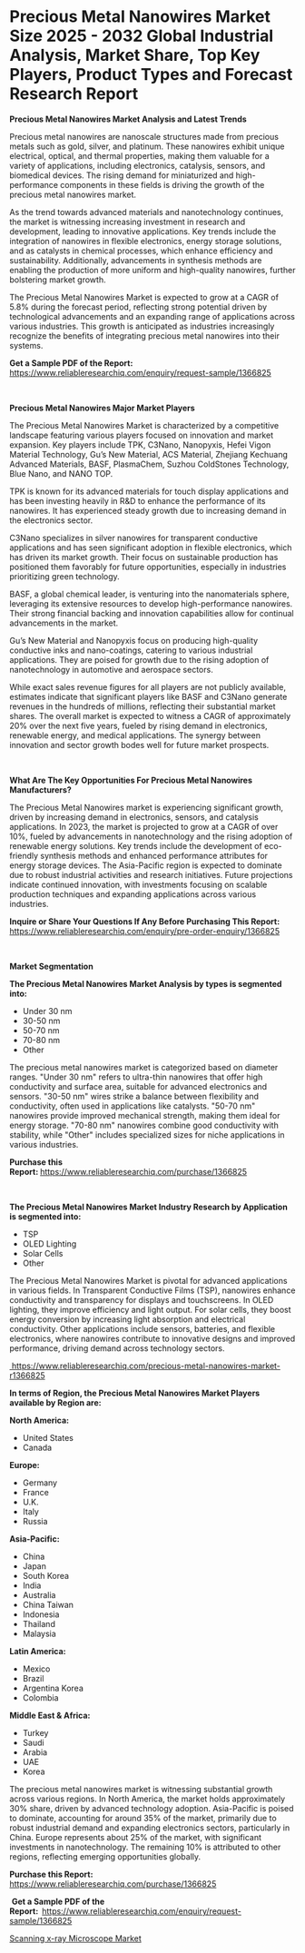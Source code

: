 <p><h1>Precious Metal Nanowires Market Size 2025 - 2032 Global Industrial Analysis, Market Share, Top Key Players, Product Types and Forecast Research Report</h1></p><p><strong>Precious Metal Nanowires Market Analysis and Latest Trends</strong></p>
<p><p>Precious metal nanowires are nanoscale structures made from precious metals such as gold, silver, and platinum. These nanowires exhibit unique electrical, optical, and thermal properties, making them valuable for a variety of applications, including electronics, catalysis, sensors, and biomedical devices. The rising demand for miniaturized and high-performance components in these fields is driving the growth of the precious metal nanowires market.</p><p>As the trend towards advanced materials and nanotechnology continues, the market is witnessing increasing investment in research and development, leading to innovative applications. Key trends include the integration of nanowires in flexible electronics, energy storage solutions, and as catalysts in chemical processes, which enhance efficiency and sustainability. Additionally, advancements in synthesis methods are enabling the production of more uniform and high-quality nanowires, further bolstering market growth.</p><p>The Precious Metal Nanowires Market is expected to grow at a CAGR of 5.8% during the forecast period, reflecting strong potential driven by technological advancements and an expanding range of applications across various industries. This growth is anticipated as industries increasingly recognize the benefits of integrating precious metal nanowires into their systems.</p></p>
<p><strong>Get a Sample PDF of the Report:&nbsp;</strong> <a href="https://www.reliableresearchiq.com/enquiry/request-sample/1366825?utm_campaign=2655&utm_medium=2&utm_source=Github&utm_content=ia&utm_term=22032025&utm_id=precious-metal-nanowires">https://www.reliableresearchiq.com/enquiry/request-sample/1366825</a></p>
<p>&nbsp;</p>
<p><strong>Precious Metal Nanowires Major Market Players</strong></p>
<p><p>The Precious Metal Nanowires Market is characterized by a competitive landscape featuring various players focused on innovation and market expansion. Key players include TPK, C3Nano, Nanopyxis, Hefei Vigon Material Technology, Gu’s New Material, ACS Material, Zhejiang Kechuang Advanced Materials, BASF, PlasmaChem, Suzhou ColdStones Technology, Blue Nano, and NANO TOP.</p><p>TPK is known for its advanced materials for touch display applications and has been investing heavily in R&D to enhance the performance of its nanowires. It has experienced steady growth due to increasing demand in the electronics sector.</p><p>C3Nano specializes in silver nanowires for transparent conductive applications and has seen significant adoption in flexible electronics, which has driven its market growth. Their focus on sustainable production has positioned them favorably for future opportunities, especially in industries prioritizing green technology.</p><p>BASF, a global chemical leader, is venturing into the nanomaterials sphere, leveraging its extensive resources to develop high-performance nanowires. Their strong financial backing and innovation capabilities allow for continual advancements in the market.</p><p>Gu’s New Material and Nanopyxis focus on producing high-quality conductive inks and nano-coatings, catering to various industrial applications. They are poised for growth due to the rising adoption of nanotechnology in automotive and aerospace sectors.</p><p>While exact sales revenue figures for all players are not publicly available, estimates indicate that significant players like BASF and C3Nano generate revenues in the hundreds of millions, reflecting their substantial market shares. The overall market is expected to witness a CAGR of approximately 20% over the next five years, fueled by rising demand in electronics, renewable energy, and medical applications. The synergy between innovation and sector growth bodes well for future market prospects.</p></p>
<p>&nbsp;</p>
<p><strong>What Are The Key Opportunities For Precious Metal Nanowires Manufacturers?</strong></p>
<p><p>The Precious Metal Nanowires market is experiencing significant growth, driven by increasing demand in electronics, sensors, and catalysis applications. In 2023, the market is projected to grow at a CAGR of over 10%, fueled by advancements in nanotechnology and the rising adoption of renewable energy solutions. Key trends include the development of eco-friendly synthesis methods and enhanced performance attributes for energy storage devices. The Asia-Pacific region is expected to dominate due to robust industrial activities and research initiatives. Future projections indicate continued innovation, with investments focusing on scalable production techniques and expanding applications across various industries.</p></p>
<p><strong>Inquire or Share Your Questions If Any Before Purchasing This Report:</strong> <a href="https://www.reliableresearchiq.com/enquiry/pre-order-enquiry/1366825?utm_campaign=2655&utm_medium=2&utm_source=Github&utm_content=ia&utm_term=22032025&utm_id=precious-metal-nanowires">https://www.reliableresearchiq.com/enquiry/pre-order-enquiry/1366825</a></p>
<p>&nbsp;</p>
<p><strong>Market Segmentation</strong></p>
<p><strong>The Precious Metal Nanowires Market Analysis by types is segmented into:</strong></p>
<p><ul><li>Under 30 nm</li><li>30-50 nm</li><li>50-70 nm</li><li>70-80 nm</li><li>Other</li></ul></p>
<p><p>The precious metal nanowires market is categorized based on diameter ranges. "Under 30 nm" refers to ultra-thin nanowires that offer high conductivity and surface area, suitable for advanced electronics and sensors. "30-50 nm" wires strike a balance between flexibility and conductivity, often used in applications like catalysts. "50-70 nm" nanowires provide improved mechanical strength, making them ideal for energy storage. "70-80 nm" nanowires combine good conductivity with stability, while "Other" includes specialized sizes for niche applications in various industries.</p></p>
<p><strong>Purchase this Report:&nbsp;</strong><a href="https://www.reliableresearchiq.com/purchase/1366825?utm_campaign=2655&utm_medium=2&utm_source=Github&utm_content=ia&utm_term=22032025&utm_id=precious-metal-nanowires">https://www.reliableresearchiq.com/purchase/1366825</a></p>
<p>&nbsp;</p>
<p><strong>The Precious Metal Nanowires Market Industry Research by Application is segmented into:</strong></p>
<p><ul><li>TSP</li><li>OLED Lighting</li><li>Solar Cells</li><li>Other</li></ul></p>
<p><p>The Precious Metal Nanowires Market is pivotal for advanced applications in various fields. In Transparent Conductive Films (TSP), nanowires enhance conductivity and transparency for displays and touchscreens. In OLED lighting, they improve efficiency and light output. For solar cells, they boost energy conversion by increasing light absorption and electrical conductivity. Other applications include sensors, batteries, and flexible electronics, where nanowires contribute to innovative designs and improved performance, driving demand across technology sectors.</p></p>
<p><a href="https://www.reliableresearchiq.com/precious-metal-nanowires-market-r1366825?utm_campaign=2655&utm_medium=2&utm_source=Github&utm_content=ia&utm_term=22032025&utm_id=precious-metal-nanowires">&nbsp;https://www.reliableresearchiq.com/precious-metal-nanowires-market-r1366825</a></p>
<p><strong>In terms of Region, the Precious Metal Nanowires Market Players available by Region are:</strong></p>
<p>
    <p> <strong> North America: </strong>
        <ul>
            <li>United States</li>
            <li>Canada</li>
        </ul>
        </p> 
    <p> <strong> Europe: </strong>
        <ul>
            <li>Germany</li>
            <li>France</li>
            <li>U.K.</li>
            <li>Italy</li>
            <li>Russia</li>
        </ul>
        </p> 
    <p> <strong> Asia-Pacific: </strong>
        <ul>
            <li>China</li>
            <li>Japan</li>
            <li>South Korea</li>
            <li>India</li>
            <li>Australia</li>
            <li>China Taiwan</li>
            <li>Indonesia</li>
            <li>Thailand</li>
            <li>Malaysia</li>
        </ul>
        </p> 
    <p> <strong> Latin America: </strong>
        <ul>
            <li>Mexico</li>
            <li>Brazil</li>
            <li>Argentina Korea</li>
            <li>Colombia</li>
        </ul>
        </p> 
    <p> <strong> Middle East & Africa: </strong>
        <ul>
            <li>Turkey</li>
            <li>Saudi</li>
            <li>Arabia</li>
            <li>UAE</li>
            <li>Korea</li>
        </ul>
    </p>
    </p>
<p><p>The precious metal nanowires market is witnessing substantial growth across various regions. In North America, the market holds approximately 30% share, driven by advanced technology adoption. Asia-Pacific is poised to dominate, accounting for around 35% of the market, primarily due to robust industrial demand and expanding electronics sectors, particularly in China. Europe represents about 25% of the market, with significant investments in nanotechnology. The remaining 10% is attributed to other regions, reflecting emerging opportunities globally.</p></p>
<p><strong>Purchase this Report: </strong><a href="https://www.reliableresearchiq.com/purchase/1366825?utm_campaign=2655&utm_medium=2&utm_source=Github&utm_content=ia&utm_term=22032025&utm_id=precious-metal-nanowires">https://www.reliableresearchiq.com/purchase/1366825</a></p>
<p>&nbsp;<strong>Get a Sample PDF of the Report:&nbsp;&nbsp;</strong><a href="https://www.reliableresearchiq.com/enquiry/request-sample/1366825?utm_campaign=2655&utm_medium=2&utm_source=Github&utm_content=ia&utm_term=22032025&utm_id=precious-metal-nanowires">https://www.reliableresearchiq.com/enquiry/request-sample/1366825</a></p>
<p><strong></strong></p>
<p><p><a href="https://github.com/danikabiele541/Market-Research-Report-List-1/blob/main/scanning-x-ray-microscope-market.md?utm_campaign=2655&utm_medium=2&utm_source=Github&utm_content=ia&utm_term=22032025&utm_id=precious-metal-nanowires">Scanning x-ray Microscope Market</a></p></p>